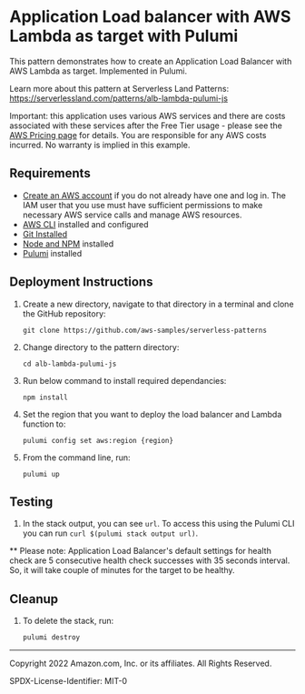 # Application Load balancer with AWS Lambda as target with Pulumi

This pattern demonstrates how to create an Application Load Balancer with AWS Lambda as target. Implemented in Pulumi.

Learn more about this pattern at Serverless Land Patterns: https://serverlessland.com/patterns/alb-lambda-pulumi-js

Important: this application uses various AWS services and there are costs associated with these services after the Free Tier usage - please see the [AWS Pricing page](https://aws.amazon.com/pricing/) for details. You are responsible for any AWS costs incurred. No warranty is implied in this example.

## Requirements

* [Create an AWS account](https://portal.aws.amazon.com/gp/aws/developer/registration/index.html) if you do not already have one and log in. The IAM user that you use must have sufficient permissions to make necessary AWS service calls and manage AWS resources.
* [AWS CLI](https://docs.aws.amazon.com/cli/latest/userguide/install-cliv2.html) installed and configured
* [Git Installed](https://git-scm.com/book/en/v2/Getting-Started-Installing-Git)
* [Node and NPM](https://nodejs.org/en/download/) installed
* [Pulumi](https://www.pulumi.com/docs/get-started/install/) installed

## Deployment Instructions

1. Create a new directory, navigate to that directory in a terminal and clone the GitHub repository:
    ``` 
    git clone https://github.com/aws-samples/serverless-patterns
    ```
1. Change directory to the pattern directory:
    ```
    cd alb-lambda-pulumi-js
    ```
1. Run below command to install required dependancies:
    ```
    npm install
    ```
1. Set the region that you want to deploy the load balancer and Lambda function to:
    ```
    pulumi config set aws:region {region}
    ```
1. From the command line, run:
    ```
    pulumi up
    ```

## Testing

1. In the stack output, you can see `url`. To access this using the Pulumi CLI you can run `curl $(pulumi stack output url)`.

** Please note: Application Load Balancer's default settings for health check are 5 consecutive health check successes with 35 seconds interval. So, it will take couple of minutes for the target to be healthy.

## Cleanup
 
1. To delete the stack, run:
    ```bash
    pulumi destroy
    ```
----
Copyright 2022 Amazon.com, Inc. or its affiliates. All Rights Reserved.

SPDX-License-Identifier: MIT-0
